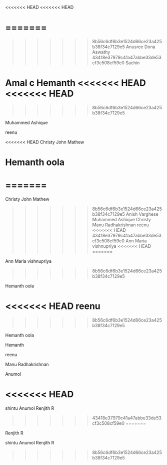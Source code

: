 <<<<<<< HEAD
<<<<<<< HEAD


=======
=======

>>>>>>> 8b56c6df6b3e1524d66ce23a425b38f34c7129e5
Anusree
Dona
Aswathy
>>>>>>> 43418e37979c41a47abbe33de53cf3c508cf59e0
Sachin 

Amal c
Hemanth
<<<<<<< HEAD
<<<<<<< HEAD
=======

>>>>>>> 8b56c6df6b3e1524d66ce23a425b38f34c7129e5

Muhammed Ashique



reenu



<<<<<<< HEAD
Christy John Mathew
# Hemanth oola



=======
=======


Christy John Mathew






>>>>>>> 8b56c6df6b3e1524d66ce23a425b38f34c7129e5
Anish Varghese
Muhammed Ashique
Christy 
Manu Radhakrishnan
reenu
<<<<<<< HEAD
>>>>>>> 43418e37979c41a47abbe33de53cf3c508cf59e0
Ann Maria
vishnupriya
<<<<<<< HEAD
=======

Ann Maria
vishnupriya

>>>>>>> 8b56c6df6b3e1524d66ce23a425b38f34c7129e5

Hemanth oola


<<<<<<< HEAD
reenu
=======

>>>>>>> 8b56c6df6b3e1524d66ce23a425b38f34c7129e5


Hemanth oola


Hemanth 


reenu
 
Manu Radhakrishnan


Anumol

<<<<<<< HEAD
=======
shintu
Anumol
Renjith R
>>>>>>> 43418e37979c41a47abbe33de53cf3c508cf59e0
=======


Renjith R


shintu
Anumol
Renjith R

>>>>>>> 8b56c6df6b3e1524d66ce23a425b38f34c7129e5
